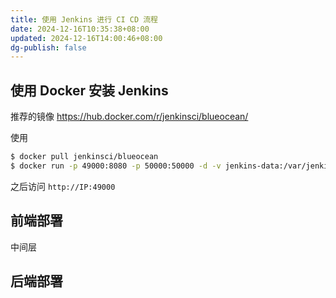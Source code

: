 ```yaml
---
title: 使用 Jenkins 进行 CI CD 流程
date: 2024-12-16T10:35:38+08:00
updated: 2024-12-16T14:00:46+08:00
dg-publish: false
---
```


## 使用 Docker 安装 Jenkins

推荐的镜像 <https://hub.docker.com/r/jenkinsci/blueocean/>

使用

```sh
$ docker pull jenkinsci/blueocean
$ docker run -p 49000:8080 -p 50000:50000 -d -v jenkins-data:/var/jenkins_home -v /var/run/docker.sock:/var/run/docker.sock jenkinsci/blueocean
```

之后访问 `http://IP:49000`

## 前端部署

中间层

## 后端部署
